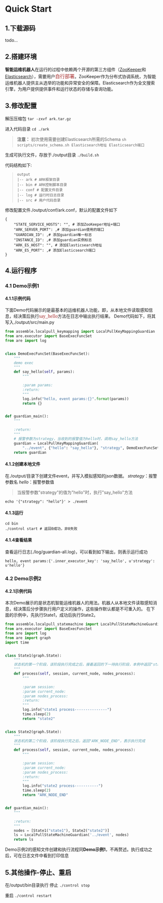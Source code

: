 # Quick Start

## 1.下载源码

todo...

## 2.搭建环境

**智能运维机器人**在运行的过程中依赖两个开源的第三方组件（[ZooKeeper][1]和[Elasticsearch][2]），需要用户<font color="Brown" face="微软雅黑" size=3>自行部署</font>。ZooKeeper作为分布式协调系统，为智能运维机器人提供主从选举的功能和异常安全的保障。Elasticsearch作为全文搜索引擎，为用户提供提供事件和运行状态的存储与查询功能。

## 3.修改配置

解压压缩包
`
tar -zxvf ark.tar.gz
`

进入代码目录
`
cd ./ark
`

>**注意：** 
>    初次使用需要创建Elasticsearch所需的Schema
> `
>     sh scripts/create_schema.sh Elasticsearch地址 Elasticsearch端口
> `
> 

生成可执行文件，存放于./output目录
`
./build.sh
`

代码结构如下:
>```
>output
>|-- ark # ARK框架目录
>|-- bin # ARK控制脚本目录
>|-- conf # 配置文件目录
>|-- log # 运行时日志目录
>|-- src # 用户代码目录
>```

修改配置文件./output/conf/ark.conf，默认的配置文件如下
```
{
    "STATE_SERVICE_HOSTS": "", # 添加ZooKeeper地址+端口
    "ARK_SERVER_PORT": ,# 添加guardian使用的端口
    "GUARDIAN_ID": ,# 添加guardian唯一标志
    "INSTANCE_ID": ,# 添加guardian实例标志
    "ARK_ES_HOST": "", # 添加Elasticsearch地址
    "ARK_ES_PORT": ,# 添加Elasticsearch端口
}
```

## 4.运行程序

### 4.1 Demo示例1

#### 4.1.1示例代码

下面Demo代码展示的是最基本的运维机器人功能，即，从本地文件读取感知信息，经决策后执行<font color="Brown" face="微软雅黑" size=3>say_hello</font>方法在日志中输出执行结果。
Demo代码如下，将其写入./output/src/main.py
```python
from assemble.localpull_keymapping import LocalPullKeyMappingGuardian
from are.executor import BaseExecFuncSet
from are import log 


class DemoExecFuncSet(BaseExecFuncSet):
    """ 
    demo exec
    """
    def say_hello(self, params):
        """ 

        :param params:
        :return:
        """
        log.info("hello, event params:{}".format(params))
        return {}


def guardian_main():
    """ 

    :return:
    """
	# 报警参数为strategy，当收到的报警值为hello时，调用say_hello方法
	guardian = LocalPullKeyMappingGuardian(
        "../event", {"hello": "say_hello"}, "strategy", DemoExecFuncSet())
    return guardian
```

#### 4.1.2创建本地文件

在./output/目录下创建文件event，并写入模拟感知的json数据。
*strategy*：报警参数名
*hello*：报警参数值
>当报警参数"strategy"的值为"hello"时，执行"say_hello"方法
```
echo '{"strategy": "hello"}' > ./event
```


#### 4.1.3运行

```
cd bin
./control start # 返回0成功，非0失败
```

#### 4.1.4查看结果

查看运行日志(./log/guardian-all.log)，可以看到如下输出，则表示运行成功
```
hello, event params:{'.inner_executor_key': 'say_hello', u'strategy': u'hello'}
```

### 4.2 Demo示例2

#### 4.2.1示例代码

本次Demo展示的是状态机智能运维机器人的用法。机器人从本地文件读取感知消息，经决策后分步骤执行用户定义的操作，这些操作默认都是不可重入的。
在下面的示例中，先执行State1，成功后执行State2。
```python
from assemble.localpull_statemachine import LocalPullStateMachineGuardian
from are.executor import BaseExecFuncSet
from are import log 
from are import graph
import time


class State1(graph.State):
    """ 
	状态机的第一个阶段，该阶段执行完成之后，接着返回的下一待执行阶段，本例中返回"state2"
    """
    def process(self, session, current_node, nodes_process):
        """ 

        :param session:
        :param current_node:
        :param nodes_process:
        :return:
        """
        log.info("state1 process---------------")
        time.sleep(2)
        return "state2"


class State2(graph.State):
    """ 
	状态机的第二个阶段，该阶段执行完之后，返回"ARK_NODE_END"，表示执行完成
    """
    def process(self, session, current_node, nodes_process):
        """ 

        :param session:
        :param current_node:
        :param nodes_process:
        :return:
        """
        log.info("state2 process-----------")
        time.sleep(2)
        return "ARK_NODE_END"


def guardian_main():
    """ 

    :return:
    """
    nodes = [State1("state1"), State2("state2")]
    ls = LocalPullStateMachineGuardian('../event', nodes)
    return ls


```

Demo示例2的感知文件创建和执行流程同**Demo示例1**，不再赘述。执行成功之后，可在日志文件中看到打印信息

## 5.其他操作-停止、重启

在/output/bin目录执行
停止
`
./control stop
`

重启
`
./control restart
`

[1]:https://zookeeper.apache.org/doc/r3.1.2/zookeeperStarted.html
[2]:https://www.elastic.co/guide/en/elasticsearch/reference/current/_installation.html    
